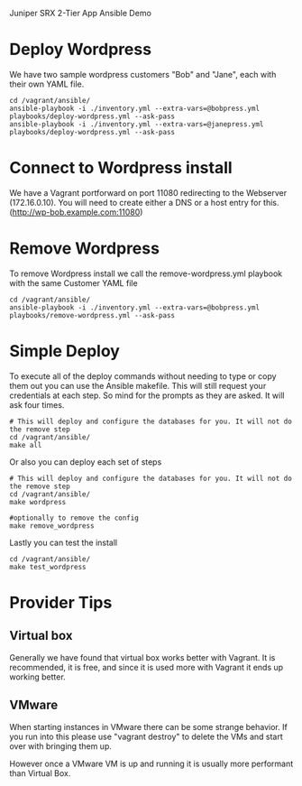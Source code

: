 Juniper SRX 2-Tier App Ansible Demo

# Deploy Wordpress
We have two sample wordpress customers "Bob" and "Jane", each with their own YAML file.

```
cd /vagrant/ansible/
ansible-playbook -i ./inventory.yml --extra-vars=@bobpress.yml playbooks/deploy-wordpress.yml --ask-pass
ansible-playbook -i ./inventory.yml --extra-vars=@janepress.yml playbooks/deploy-wordpress.yml --ask-pass
```

# Connect to Wordpress install
We have a Vagrant portforward on port 11080 redirecting to the Webserver (172.16.0.10). You will need to create either a DNS or a host entry for this.
	(http://wp-bob.example.com:11080)

# Remove Wordpress
To remove Wordpress install we call the remove-wordpress.yml playbook with the same Customer YAML file

```
cd /vagrant/ansible/
ansible-playbook -i ./inventory.yml --extra-vars=@bobpress.yml playbooks/remove-wordpress.yml --ask-pass
```

# Simple Deploy

To execute all of the deploy commands without needing to type or copy them out you can use the Ansible makefile. This will still request your credentials at each step. So mind for the prompts as they are asked. It will ask four times.

```
# This will deploy and configure the databases for you. It will not do the remove step
cd /vagrant/ansible/
make all
```

Or also you can deploy each set of steps
```
# This will deploy and configure the databases for you. It will not do the remove step
cd /vagrant/ansible/
make wordpress

#optionally to remove the config
make remove_wordpress
```

Lastly you can test the install
```
cd /vagrant/ansible/
make test_wordpress
```

# Provider Tips

## Virtual box

Generally we have found that virtual box works better with Vagrant. It is recommended, it is free, and since it is used more with Vagrant it ends up working better.

## VMware

When starting instances in VMware there can be some strange behavior. If you run into this please use "vagrant destroy" to delete the VMs and start over with bringing them up.

However once a VMware VM is up and running it is usually more performant than Virtual Box. 
